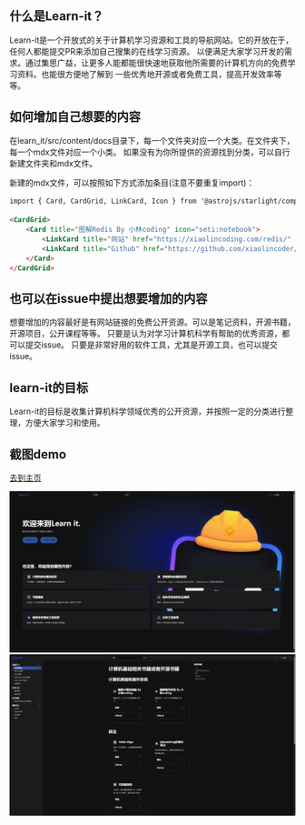 ## 什么是Learn-it？

Learn-it是一个开放式的关于计算机学习资源和工具的导航网站。它的开放在于，任何人都能提交PR来添加自己搜集的在线学习资源。
以便满足大家学习开发的需求。通过集思广益，让更多人能都能很快速地获取他所需要的计算机方向的免费学习资料。也能很方便地了解到
一些优秀地开源或者免费工具，提高开发效率等等。

## 如何增加自己想要的内容

在learn_it/src/content/docs目录下，每一个文件夹对应一个大类。在文件夹下，每一个mdx文件对应一个小类。
如果没有为你所提供的资源找到分类，可以自行新建文件夹和mdx文件。

新建的mdx文件，可以按照如下方式添加条目(注意不要重复import)：

```md
import { Card, CardGrid, LinkCard, Icon } from '@astrojs/starlight/components';

<CardGrid>
	<Card title="图解Redis By 小林coding" icon="seti:notebook">
		<LinkCard title="网站" href="https://xiaolincoding.com/redis/" />
		<LinkCard title="Github" href="https://github.com/xiaolincoder/CS-Base" />
	</Card>
</CardGrid>
```

## 也可以在issue中提出想要增加的内容

想要增加的内容最好是有网站链接的免费公开资源。可以是笔记资料，开源书籍，开源项目，公开课程等等。
只要是认为对学习计算机科学有帮助的优秀资源，都可以提交issue。
只要是非常好用的软件工具，尤其是开源工具，也可以提交issue。

## learn-it的目标

Learn-it的目标是收集计算机科学领域优秀的公开资源，并按照一定的分类进行整理，方便大家学习和使用。

## 截图demo

[去到主页](https://go.learnit.us.kg/)

<img src="https://raw.githubusercontent.com/gvcgo/learn_it/refs/heads/main/src/assets/learn_it.png" alt="主页" />

<img src="https://raw.githubusercontent.com/gvcgo/learn_it/refs/heads/main/src/assets/learn_it_content.png" alt="内容" />
